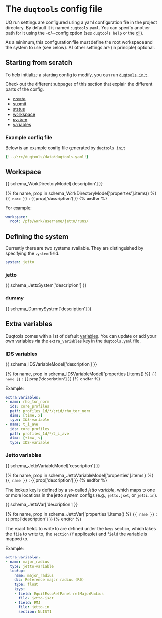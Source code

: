 # The `duqtools` config file

UQ run settings are configured using a yaml configuration file in the project directory. By default it is named `duqtools.yaml`. You can specify another path for it using the -c/--config option (see `duqtools help` or the [cli](../command-line-interface)).

As a minimum, this configuration file must define the root workspace and the system to use (see below). All other settings are (in principle) optional.


## Starting from scratch

To help initialize a starting config to modify, you can run [`duqtools init`](../command-line-interface#init).

Check out the different subpages of this section that explain the different parts of the config.

- [create](../create)
- [submit](../submit)
- [status](../status)
- [workspace](#workspace)
- [system](#defining-the-system)
- [variables](#extra-variables)

### Example config file

Below is an example config file generated by `duqtools init`.

```yaml title="duqtools.yaml"
{!../src/duqtools/data/duqtools.yaml!}
```


## Workspace

{{ schema_WorkDirectoryModel['description'] }}

{% for name, prop in schema_WorkDirectoryModel['properties'].items() %}
`{{ name }}`
: {{ prop['description'] }}
{% endfor %}

For example:

```yaml title="duqtools.yaml"
workspace:
  root: /pfs/work/username/jetto/runs/
```


## Defining the system

Currently there are two systems available. They are distinguished by specifying the `system` field.

```yaml title="duqtools.yaml"
system: jetto
```

### jetto

{{ schema_JettoSystem['description'] }}

### dummy

{{ schema_DummySystem['description'] }}

## Extra variables

Duqtools comes with a list of default [variables](../variables.md). You can update or add your own variables via the `extra_variables` key in the `duqtools.yaml` file.

### IDS variables

{{ schema_IDSVariableModel['description'] }}

{% for name, prop in schema_IDSVariableModel['properties'].items() %}
`{{ name }}`
: {{ prop['description'] }}
{% endfor %}

Example:

```yaml title="duqtools.yaml"
extra_variables:
- name: rho_tor_norm
  ids: core_profiles
  path: profiles_1d/*/grid/rho_tor_norm
  dims: [time, x]
  type: IDS-variable
- name: t_i_ave
  ids: core_profiles
  path: profiles_1d/*/t_i_ave
  dims: [time, x]
  type: IDS-variable
```

### Jetto variables

{{ schema_JettoVariableModel['description'] }}

{% for name, prop in schema_JettoVariableModel['properties'].items() %}
`{{ name }}`
: {{ prop['description'] }}
{% endfor %}

The lookup key is defined by a so-called *jetto variable*, which maps to one or more locations in the jetto system configs (e.g., `jetto.jset`, or `jetti.in`).

{{ schema_JettoVar['description'] }}

{% for name, prop in schema_JettoVar['properties'].items() %}
`{{ name }}`
: {{ prop['description'] }}
{% endfor %}

The exact fields to write to are defined under the `keys` section, which takes the `file` to write to, the `section` (if applicable) and `field` the variable is mapped to.

Example:

```yaml title="duqtools.yaml"
extra_variables:
- name: major_radius
  type: jetto-variable
  lookup:
    name: major_radius
    doc: Reference major radius (R0)
    type: float
    keys:
    - field: EquilEscoRefPanel.refMajorRadius
      file: jetto.jset
    - field: RMJ
      file: jetto.in
      section: NLIST1
```
